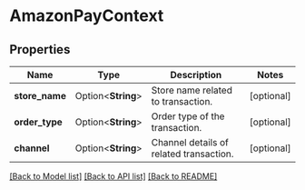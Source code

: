 # AmazonPayContext

## Properties

Name | Type | Description | Notes
------------ | ------------- | ------------- | -------------
**store_name** | Option<**String**> | Store name related to transaction. | [optional]
**order_type** | Option<**String**> | Order type of the transaction. | [optional]
**channel** | Option<**String**> | Channel details of related transaction. | [optional]

[[Back to Model list]](../README.md#documentation-for-models) [[Back to API list]](../README.md#documentation-for-api-endpoints) [[Back to README]](../README.md)


